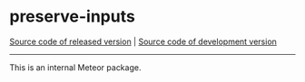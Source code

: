 # preserve-inputs
[Source code of released version](https://github.com/meteor/meteor/tree/master/packages/deprecated/preserve-inputs) | [Source code of development version](https://github.com/meteor/meteor/tree/devel/packages/deprecated/preserve-inputs)
***

This is an internal Meteor package.
